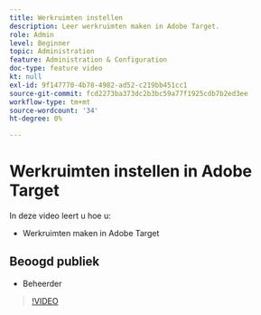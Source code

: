 ```yaml
---
title: Werkruimten instellen
description: Leer werkruimten maken in Adobe Target.
role: Admin
level: Beginner
topic: Administration
feature: Administration & Configuration
doc-type: feature video
kt: null
exl-id: 9f147770-4b78-4982-ad52-c219bb451cc1
source-git-commit: fcd2273ba373dc2b3bc59a77f1925cdb7b2ed3ee
workflow-type: tm+mt
source-wordcount: '34'
ht-degree: 0%

---
```


# Werkruimten instellen in Adobe Target

In deze video leert u hoe u:

* Werkruimten maken in Adobe Target

## Beoogd publiek

* Beheerder

>[!VIDEO](https://video.tv.adobe.com/v/19463/?quality=12)
